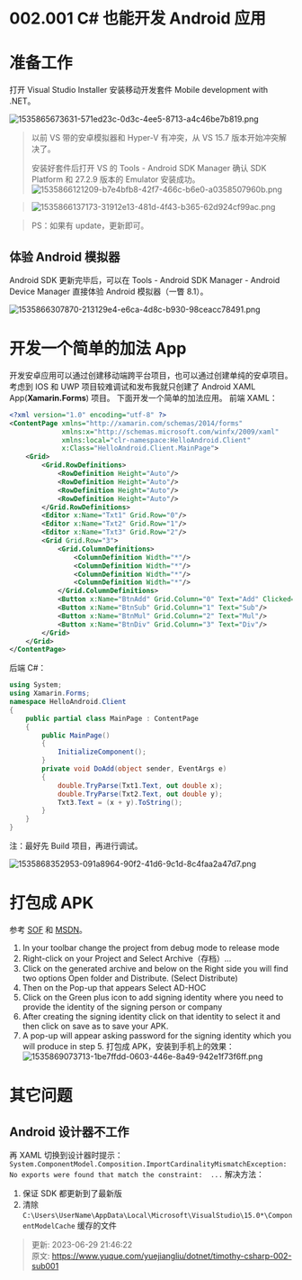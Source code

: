 # 002.001 C# 也能开发 Android 应用

# 准备工作

打开 Visual Studio Installer 安装移动开发套件 Mobile development with .NET。

![1535865673631-571ed23c-0d3c-4ee5-8713-a4c46be7b819.png](./assets/002.001CSharp也能开发Android应用/1535865673631-571ed23c-0d3c-4ee5-8713-a4c46be7b819-097168.png)


> 以前 VS 带的安卓模拟器和 Hyper-V 有冲突，从 VS 15.7 版本开始冲突解决了。
>
> 安装好套件后打开 VS 的 Tools - Android SDK Manager 确认 SDK Platform 和 27.2.9 版本的 Emulator 安装成功。
> ![1535866121209-b7e4bfb8-42f7-466c-b6e0-a0358507960b.png](./assets/002.001CSharp也能开发Android应用/1535866121209-b7e4bfb8-42f7-466c-b6e0-a0358507960b-169637.png)

> ![1535866137173-31912e13-481d-4f43-b365-62d924cf99ac.png](./assets/002.001CSharp也能开发Android应用/1535866137173-31912e13-481d-4f43-b365-62d924cf99ac-926183.png)

> PS：如果有 update，更新即可。

## 体验 Android 模拟器

Android SDK 更新完毕后，可以在 Tools - Android SDK Manager - Android Device Manager 直接体验 Android 模拟器（一瞥 8.1）。

![1535866307870-213129e4-e6ca-4d8c-b930-98ceacc78491.png](./assets/002.001CSharp也能开发Android应用/1535866307870-213129e4-e6ca-4d8c-b930-98ceacc78491-004618.png)


# 开发一个简单的加法 App

开发安卓应用可以通过创建移动端跨平台项目，也可以通过创建单纯的安卓项目。考虑到 IOS 和 UWP 项目较难调试和发布我就只创建了 Android XAML App(**Xamarin.Forms**) 项目。
下面开发一个简单的加法应用。
前端 XAML：

```xml
<?xml version="1.0" encoding="utf-8" ?>
<ContentPage xmlns="http://xamarin.com/schemas/2014/forms"
             xmlns:x="http://schemas.microsoft.com/winfx/2009/xaml"
             xmlns:local="clr-namespace:HelloAndroid.Client"
             x:Class="HelloAndroid.Client.MainPage">
    <Grid>
        <Grid.RowDefinitions>
            <RowDefinition Height="Auto"/>
            <RowDefinition Height="Auto"/>
            <RowDefinition Height="Auto"/>
            <RowDefinition Height="Auto"/>
        </Grid.RowDefinitions>
        <Editor x:Name="Txt1" Grid.Row="0"/>
        <Editor x:Name="Txt2" Grid.Row="1"/>
        <Editor x:Name="Txt3" Grid.Row="2"/>
        <Grid Grid.Row="3">
            <Grid.ColumnDefinitions>
                <ColumnDefinition Width="*"/>
                <ColumnDefinition Width="*"/>
                <ColumnDefinition Width="*"/>
                <ColumnDefinition Width="*"/>
            </Grid.ColumnDefinitions>
            <Button x:Name="BtnAdd" Grid.Column="0" Text="Add" Clicked="DoAdd"/>
            <Button x:Name="BtnSub" Grid.Column="1" Text="Sub"/>
            <Button x:Name="BtnMul" Grid.Column="2" Text="Mul"/>
            <Button x:Name="BtnDiv" Grid.Column="3" Text="Div"/>
        </Grid>
    </Grid>
</ContentPage>
```

后端 C#：

```csharp
using System;
using Xamarin.Forms;
namespace HelloAndroid.Client
{
    public partial class MainPage : ContentPage
    {
        public MainPage()
        {
            InitializeComponent();
        }
        private void DoAdd(object sender, EventArgs e)
        {
            double.TryParse(Txt1.Text, out double x);
            double.TryParse(Txt2.Text, out double y);
            Txt3.Text = (x + y).ToString();
        }
    }
}
```

注：最好先 Build 项目，再进行调试。

![1535868352953-091a8964-90f2-41d6-9c1d-8c4faa2a47d7.png](./assets/002.001CSharp也能开发Android应用/1535868352953-091a8964-90f2-41d6-9c1d-8c4faa2a47d7-047021.png)


# 打包成 APK

参考 [SOF](https://stackoverflow.com/questions/47554324/how-to-make-apk-of-xamarin-application-to-run-on-android-device) 和 [MSDN](https://docs.microsoft.com/zh-cn/xamarin/android/deploy-test/release-prep/?tabs=vswin)。

1. In your toolbar change the project from debug mode to release mode
2. Right-click on your Project and Select Archive（存档）...
3. Click on the generated archive and below on the Right side you will find two options Open folder and Distribute. (Select Distribute)
4. Then on the Pop-up that appears Select AD-HOC
5. Click on the Green plus icon to add signing identity where you need to provide the identity of the signing person or company
6. After creating the signing identity click on that identity to select it and then click on save as to save your APK.
7. A pop-up will appear asking password for the signing identity which you will produce in step 5.
   打包成 APK，安装到手机上的效果：
   ![1535869073713-1be7ffdd-0603-446e-8a49-942e1f73f6ff.png](./assets/002.001CSharp也能开发Android应用/1535869073713-1be7ffdd-0603-446e-8a49-942e1f73f6ff-538795.png)


# 其它问题

## Android 设计器不工作

再 XAML 切换到设计器时提示：`System.ComponentModel.Composition.ImportCardinalityMismatchException: No exports were found that match the constraint:  ...`
解决方法：

1. 保证 SDK 都更新到了最新版
2. 清除 `C:\Users\UserName\AppData\Local\Microsoft\VisualStudio\15.0*\ComponentModelCache` 缓存的文件

> 更新: 2023-06-29 21:46:22  
> 原文: <https://www.yuque.com/yuejiangliu/dotnet/timothy-csharp-002-sub001>